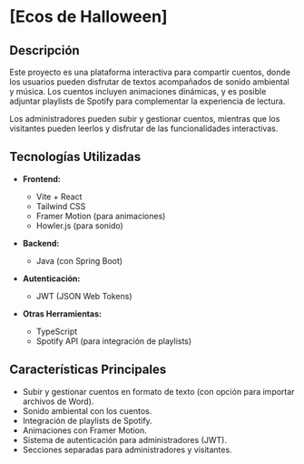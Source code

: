 # [Ecos de Halloween]    

## Descripción
Este proyecto es una plataforma interactiva para compartir cuentos, donde los usuarios pueden disfrutar de textos acompañados de sonido ambiental y música. Los cuentos incluyen animaciones dinámicas, y es posible adjuntar playlists de Spotify para complementar la experiencia de lectura.

Los administradores pueden subir y gestionar cuentos, mientras que los visitantes pueden leerlos y disfrutar de las funcionalidades interactivas.

## Tecnologías Utilizadas

- **Frontend:**
  - Vite + React
  - Tailwind CSS
  - Framer Motion (para animaciones)
  - Howler.js (para sonido)
  
- **Backend:**
  - Java (con Spring Boot)

- **Autenticación:**
  - JWT (JSON Web Tokens)
  
- **Otras Herramientas:**
  - TypeScript
  - Spotify API (para integración de playlists)

## Características Principales
- Subir y gestionar cuentos en formato de texto (con opción para importar archivos de Word).
- Sonido ambiental con los cuentos.
- Integración de playlists de Spotify.
- Animaciones con Framer Motion.
- Sistema de autenticación para administradores (JWT).
- Secciones separadas para administradores y visitantes.

